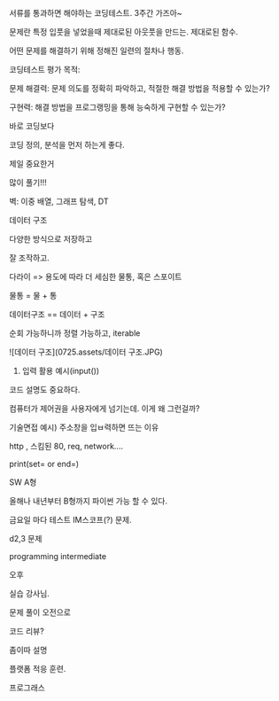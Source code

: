 서류를 통과하면 해야하는 코딩테스트. 3주간 가즈아~



문제란 특정 입풋을 넣었을때 제대로된 아웃풋을 만드는. 제대로된 함수. 

어떤 문제를 해결하기 위해 정해진 일련의 절차나 행동. 



코딩테스트 평가 목적:

문제 해결력: 문제 의도를 정확히 파악하고, 적절한 해결 방법을 적용할 수 있는가?



구현력: 해결 방법을 프로그랭밍을 통해 능숙하게 구현할 수 있는가?



바로 코딩보다

코딩 정의, 분석을 먼저 하는게 좋다. 



제일 중요한거 

많이 풀기!!!



벽: 이중 배열, 그래프 탐색, DT



데이터 구조



다양한 방식으로 저장하고



잘 조작하고.



다라이 => 용도에 따라 더 세심한 물통, 혹은 스포이트

물통 = 물 + 통 

데이터구조 == 데이터 + 구조



순회 가능하니까 정렬 가능하고, iterable

![데이터 구조](0725.assets/데이터 구조.JPG)









1. 입력 활용 예시(input())

코드 설명도 중요하다. 

컴퓨터가 제어권을 사용자에게 넘기는데. 이게 왜 그런걸까?



기술면접 예시) 주소창을 입ㅂ력하면 뜨는 이유

http , 스킴된 80, req, network....



print(set=  or end=)



SW A형 



올해나 내년부터 B형까지 파이썬 가능 할 수 있다. 



금요일 마다 테스트 IM스코프(?) 문제. 

d2,3 문제

programming intermediate









오후 

실습 강사님. 

문제 풀이 오전으로

코드 리뷰?

좀이따 설명



플랫폼 적응 훈련. 

프로그래스 





